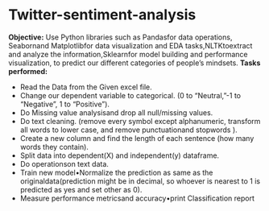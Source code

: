 # Twitter-sentiment-analysis
**Objective:**
Use Python libraries such as Pandasfor data operations, Seabornand Matplotlibfor data visualization and EDA tasks,NLTKtoextract and analyze the information,Sklearnfor model building and performance visualization, to predict our different categories of people’s mindsets.
**Tasks performed:**
- Read the Data from the Given excel file.
- Change our dependent variable to categorical. (0 to “Neutral,”-1 to “Negative”, 1 to “Positive”).
- Do Missing value analysisand drop all null/missing values.
- Do text cleaning. (remove every symbol except alphanumeric, transform all words to lower case, and remove punctuationand stopwords ).
- Create a new column and find the length of each sentence (how many words they contain).
- Split data into dependent(X) and independent(y) dataframe.
- Do operationson text data.
- Train new model•Normalize the prediction as same as the originaldata(prediction might be in decimal, so whoever is nearest to 1 is predicted as yes and set other as 0).
- Measure performance metricsand accuracy•print Classification report


